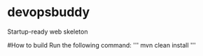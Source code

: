 # devopsbuddy
Startup-ready web skeleton

#How to build
Run the following command:
'''
mvn clean install
'''
